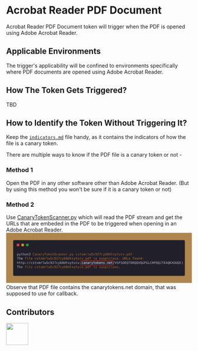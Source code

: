 # Acrobat Reader PDF Document
Acrobat Reader PDF Document token will trigger when the PDF is opened using Adobe Acrobat Reader.

## Applicable Environments
The trigger's applicability will be confined to environments specifically where PDF documents are opened using Adobe Acrobat Reader.

## How The Token Gets Triggered?
TBD

## How to Identify the Token Without Triggering It?
Keep the [`indicators.md`](../indicators.md) file handy, as it contains the indicators of how the file is a canary token. <!-- Do not delete this line -->

There are multiple ways to know if the PDF file is a canary token or not - 
### Method 1
Open the PDF in any other software other than Adobe Acrobat Reader. (But by using this method you won't be sure if it is a canary token or not)

### Method 2
Use [CanaryTokenScanner.py](../assets/CanaryTokenScanner.py) which will read the PDF stream and get the URLs that are embeded in the PDF to be triggered when opening in an Adobe Acrobat Reader. ![CanaryTokenScanner Screenshot](../assets/screenshots/CanaryTokenScanner.png) Observe that PDF file contains the canarytokens.net domain, that was supposed to use for callback.

## Contributors
[<img src="https://github.com/0xcardinal.png" style="width:60px; height:60px;"/>](https://github.com/0xcardinal)

